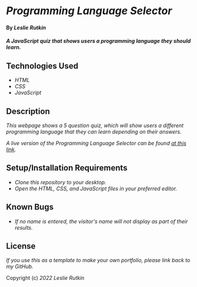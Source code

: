 # _Programming Language Selector_

#### By _Leslie Rutkin_

#### _A JavaScript quiz that shows users a programming language they should learn._

## Technologies Used

* _HTML_
* _CSS_
* _JavaScript_

## Description

_This webpage shows a 5 question quiz, which will show users a different programming language that they can learn depending on their answers._

_A live version of the Programming Language Selector can be found [at this link](https://lrutkin.github.io/programming-language/)._

## Setup/Installation Requirements

* _Clone this repository to your desktop._
* _Open the HTML, CSS, and JavaScript files in your preferred editor._

## Known Bugs

* _If no name is entered, the visitor's name will not display as part of their results._

## License 

_If you use this as a template to make your own portfolio, please link back to my GitHub._

Copyright (c) _2022_ _Leslie Rutkin_